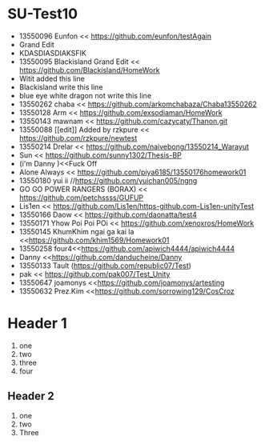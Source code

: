 # SU-Test10
- 13550096 Eunfon << https://github.com/eunfon/testAgain
- Grand Edit
- KDASDIASDIAKSFIK
- 13550095 Blackisland Grand Edit << https://github.com/Blackisland/HomeWork
- Witit added this line
- Blackisland write this line 
- blue eye white dragon not write this line
- 13550262 chaba << https://github.com/arkomchabaza/Chaba13550262
- 13550128 Arm << https://github.com/exsodiaman/HomeWork
- 13550143 mawnam << https://github.com/cazycaty/Thanon.git
- 13550088 [[edit]] Added by rzkpure << https://github.com/rzkpure/newtest
- 13550214 Drelar << https://github.com/naivebong/13550214_Warayut
- Sun << https://github.com/sunny1302/Thesis-BP
- (i'm Danny )<<Fuck Off
- Alone Always << https://github.com/piya6185/13550176homework01
- 13550180 yui ii //https://github.com/yuichan005/ngng
- GO GO POWER RANGERS (BORAX) << https://github.com/petchssss/GUFUP
- Lis1en << https://github.com/Lis1en/https-github.com-Lis1en-unityTest
- 13550166 Daow << https://github.com/daonatta/test4
- 13550171 Yhow Poi Poi POi << https://github.com/xenoxros/HomeWork
- 13550145 KhumKhim ngai ga kai la <<https://github.com/khim1569/Homework01
- 13550258 four4<<https://github.com/apiwich4444/apiwich4444
- Danny <<https://github.com/danducheine/Danny
- 13550133 Tault (https://github.com/republic07/Test)
- pak << https://github.com/pak007/Test_Unity
- 13550647 joamonys <<https://github.com/joamonys/artesting
- 13550632 Prez.Kim <<https://github.com/sorrowing129/CosCroz


# Header 1
1. one
2. two
3. three
4. four

## Header 2
1. one
1. two
1. Three

